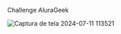Challenge AluraGeek

![Captura de tela 2024-07-11 113521](https://github.com/MaiaraAzevedo/AluraGeek/assets/170361440/9350686c-26ef-42ff-a619-a6245b0f9bb3)
